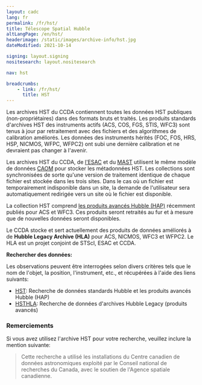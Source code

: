 ```yaml
---
layout: cadc
lang: fr
permalink: /fr/hst/
title: Télescope Spatial Hubble
altLangPage: /en/hst/
headerimage: /static/images/archive-info/hst.jpg
dateModified: 2021-10-14

signing: layout.signing
nositesearch: layout.nositesearch

nav: hst

breadcrumbs:
    - link: /fr/hst/
      title: HST
---
```


<p>
Les archives HST du CCDA contiennent toutes les données HST publiques (non-propriétaires) dans des formats bruts et traités.
Les produits standards d'archives HST des instruments actifs (ACS, COS, FGS, STIS, WFC3) sont tenus à jour par retraitement avec des fichiers et des algorithmes de calibration améliorés.
Les données des instruments hérités (FOC, FOS, HRS, HSP, NICMOS, WFPC, WFPC2) ont subi une dernière calibration et ne devraient pas changer à l'avenir.
</p>
<p>

Les archives HST du CCDA, de <a id="ESAC" rel="external" href="https://archives.esac.esa.int/hst/" class="ui-link">l'ESAC</a> et du <a id="MAST" rel="external" href="https://archive.stsci.edu" class="ui-link">MAST</a> utilisent le même modèle de données <a id="CAOM" rel="external" href="https://www.opencadc.org/caom2" class="ui-link">CAOM</a> pour stocker les métadonnées HST. 
Les collections sont synchronisées de sorte qu'une version de traitement identique de chaque fichier est stockée dans les trois sites.
Dans le cas où un fichier est temporairement indisponible dans un site, la demande de l'utilisateur sera automatiquement redirigée vers un site où le fichier est disponible.
</p>
<p>
La collection HST comprend <a id="HAP" rel="external" href="https://archive.stsci.edu/contents/newsletters/december-2020/hap-single-visit-mosaics-now-available" class="ui-link">les produits avancés Hubble (HAP)</a>  récemment publiés pour ACS et WFC3. Ces produits seront retraités au fur et à mesure que de nouvelles données seront disponibles.
</p>
<p>
Le CCDA stocke et sert actuellement des produits de données améliorés à de <b>Hubble Legacy Archive (HLA)</b> pour ACS, NICMOS, WFC3 et WFPC2. Le HLA est un projet conjoint de STScI, ESAC et CCDA.
</p>

<p>
<strong>Rechercher des données: </strong> 
</p>
<p>
  Les observations peuvent être interrogées selon divers critères tels que le nom de l'objet, la position, l'instrument, etc., et récupérées à l'aide des liens suivants:
</p>

<ul>
    <li><a href="/fr/recherche/?collection=HST&amp;noexec=true" class="ui-link">HST</a>: Recherche de données standards Hubble et les produits avancés Hubble (HAP)</li>
    <li><a href="/fr/recherche/?collection=HSTHLA&amp;noexec=true" class="ui-link">HSTHLA</a>: Recherche de données d'archives Hubble Legacy (produits avancés)</li>
</ul>


<div>
<h3>Remerciements</h3><p>
Si vous avez utilisez l'archive HST pour votre recherche, veuillez inclure la mention suivante:</p>

<blockquote>
Cette recherche a utilisé les installations du Centre canadien de données astronomiques exploité par le Conseil national de recherches du Canada, avec le soutien de l'Agence spatiale canadienne.
</blockquote>
